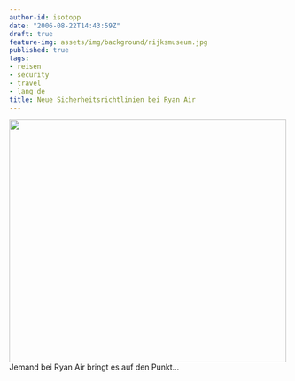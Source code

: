 ```yaml
---
author-id: isotopp
date: "2006-08-22T14:43:59Z"
draft: true
feature-img: assets/img/background/rijksmuseum.jpg
published: true
tags:
- reisen
- security
- travel
- lang_de
title: Neue Sicherheitsrichtlinien bei Ryan Air
---
```

<div class="serendipity_imageComment_center" style="width: 500px"><div class="serendipity_imageComment_img"><a class='serendipity_image_link' href='http://www.ryanair.com/site/EN/notices.php?notice=060822-ASP-EN'><!--s9ymdb:4053--><img width='500' height='439'  src="/uploads/ryanair.png" alt="" /></a></div><div class="serendipity_imageComment_txt">Jemand bei Ryan Air bringt es auf den Punkt...</div></div>

